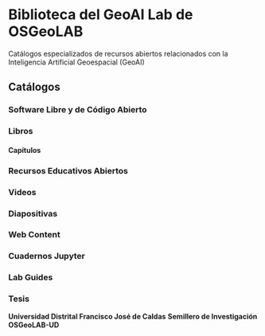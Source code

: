 # Biblioteca del GeoAI Lab de OSGeoLAB
Catálogos especializados de recursos abiertos relacionados con la Inteligencia Artificial Geoespacial (GeoAI)

## Catálogos

### Software Libre y de Código Abierto
### Libros
#### Capítulos
### Recursos Educativos Abiertos 
### Videos
### Diapositivas
### Web Content
### Cuadernos Jupyter
### Lab Guides
### Tesis

**Universidad Distrital Francisco José de Caldas**
**Semillero de Investigación OSGeoLAB-UD**
